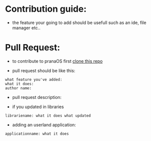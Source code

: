 # Contribution guide:

- the feature your going to add should be usefull such as an ide, file manager etc..


# Pull Request:

- to contribute to pranaOS first [clone this repo](https://github.com/pranaOS/pranaOS/fork)

- pull request should be like this:
```
what feature you've added:
what it does:
author name:
```

- pull request description:

- if you updated in libraries
```
librariename: what it does what updated
```

- adding an userland application:
```
applicationname: what it does
```


